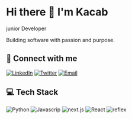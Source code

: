 # Hi there 👋 I'm Kacab 

junior Developer

Building software with passion and purpose.

## 🔗 Connect with me
[![LinkedIn](https://img.shields.io/badge/LinkedIn-0077B5?style=for-the-badge&logo=LinkedIn&logoColor=white)](https://www.linkedin.com/in/abdurahman-aden-08624329b)
[![Twitter](https://img.shields.io/badge/Twitter-1DA1F2?style=for-the-badge&logo=Twitter&logoColor=white)](Abdurahman0486)
[![Email](https://img.shields.io/badge/Email-D14836?style=for-the-badge&logo=Gmail&logoColor=white)](mailto:abdurahmanpanda@gmail.com)

## 💻 Tech Stack
![Python](https://img.shields.io/badge/Python-eab308?style=for-the-badge&logo=Python&logoColor=white)
![Javascrip](https://img.shields.io/badge/Javascrip-eab308?style=for-the-badge&logo=Javascrip&logoColor=white)
![next.js](https://img.shields.io/badge/next.js-22c55e?style=for-the-badge&logo=next.js&logoColor=white)
![React](https://img.shields.io/badge/React-22c55e?style=for-the-badge&logo=React&logoColor=white)
![reflex](https://img.shields.io/badge/reflex-eab308?style=for-the-badge&logo=reflex&logoColor=white)
